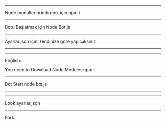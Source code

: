 _____________________
Node modüllerini indirmek için 
npm i
_____________________

Botu Başlatmak için
Node Bot.js
_____________________




Ayarlar.json içini kendinize göre yapıcaksınız

__________________________________________________________________

_____________________

English:

You need to Download Node Modules
npm i
_____________________

Bot Start
node bot.js
_____________________

_____________________
Look ayarlar.json
_____________________

Fork
